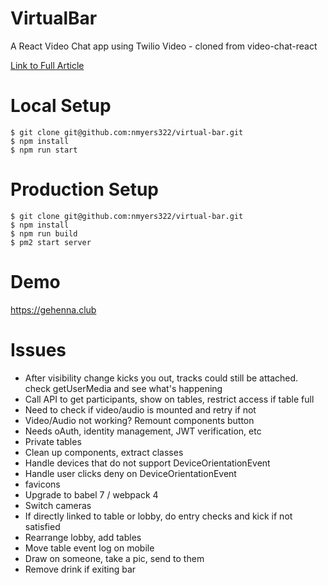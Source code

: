 # VirtualBar
A React Video Chat app using Twilio Video - cloned from video-chat-react

[Link to Full Article](https://www.twilio.com/blog/2018/03/video-chat-react.html)

# Local Setup

```
$ git clone git@github.com:nmyers322/virtual-bar.git
$ npm install
$ npm run start
```

# Production Setup
```
$ git clone git@github.com:nmyers322/virtual-bar.git
$ npm install
$ npm run build
$ pm2 start server
```

# Demo

https://gehenna.club

# Issues
* After visibility change kicks you out, tracks could still be attached. check getUserMedia and see what's happening
* Call API to get participants, show on tables, restrict access if table full
* Need to check if video/audio is mounted and retry if not
* Video/Audio not working? Remount components button
* Needs oAuth, identity management, JWT verification, etc
* Private tables
* Clean up components, extract classes
* Handle devices that do not support DeviceOrientationEvent
* Handle user clicks deny on DeviceOrientationEvent
* favicons
* Upgrade to babel 7 / webpack 4
* Switch cameras
* If directly linked to table or lobby, do entry checks and kick if not satisfied
* Rearrange lobby, add tables
* Move table event log on mobile
* Draw on someone, take a pic, send to them
* Remove drink if exiting bar